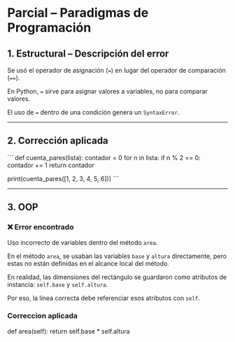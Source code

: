 # Parcial – Paradigmas de Programación

## 1. Estructural – Descripción del error
Se usó el operador de asignación (`=`) en lugar del operador de comparación (`==`).

En Python, `=` sirve para asignar valores a variables, no para comparar valores.

El uso de `=` dentro de una condición genera un `SyntaxError`.

---

## 2. Corrección aplicada

´´´
def cuenta_pares(lista):
    contador = 0
    for n in lista:
        if n % 2 == 0:
            contador += 1
    return contador

print(cuenta_pares([1, 2, 3, 4, 5, 6]))
´´´ 

---

## 3. OOP

### ❌ Error encontrado
Uso incorrecto de variables dentro del método `area`.

En el método `area`, se usaban las variables `base` y `altura` directamente, pero estas no están definidas en el alcance local del método.

En realidad, las dimensiones del rectángulo se guardaron como atributos de instancia: `self.base` y `self.altura`.

Por eso, la línea correcta debe referenciar esos atributos con `self`.

### Correccion aplicada

def area(self):
        return self.base * self.altura



